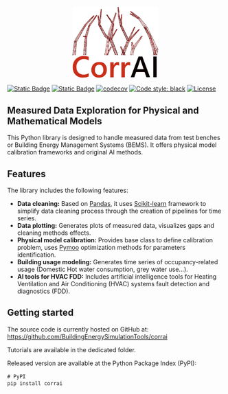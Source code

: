 <p align="center">
  <img src="https://raw.githubusercontent.com/BuildingEnergySimulationTools/corrai/main/logo_corrai.svg" alt="CorrAI" width="200"/>
</p>

[![Static Badge](https://img.shields.io/badge/version-0.1.0-orange)](https://pypi.org/project/corrai/)
[![Static Badge](https://img.shields.io/badge/python-3.8_%7C_3.11-blue)](https://pypi.org/project/corrai/)
[![codecov](https://codecov.io/gh/BuildingEnergySimulationTools/corrai/branch/main/graph/badge.svg?token=F51O9CXI61)](https://codecov.io/gh/BuildingEnergySimulationTools/corrai)
[![Code style: black](https://img.shields.io/badge/code%20style-black-000000.svg)](https://github.com/psf/black)
[![License](https://img.shields.io/badge/License-BSD_3--Clause-blue.svg)](https://opensource.org/licenses/BSD-3-Clause)


## Measured Data Exploration for Physical and Mathematical Models
This Python library is designed to handle measured data from test benches or Building Energy Management Systems (BEMS). 
It offers physical model calibration frameworks and original AI methods.

## Features
The library includes the following features:
- **Data cleaning:** Based on [Pandas](https://pandas.pydata.org/), it uses [Scikit-learn](https://scikit-learn.org/stable/) framework
to simplify data cleaning process through the creation of pipelines for time series.
- **Data plotting:** Generates plots of measured data, visualizes gaps and cleaning methods effects.
- **Physical model calibration:** Provides base class to define calibration problem, uses [Pymoo](https://pymoo.org/) optimization methods for parameters identification.
- **Building usage modeling:** Generates time series of occupancy-related usage 
(Domestic Hot water consumption, grey water use...).
- **AI tools for HVAC FDD:** Includes artificial intelligence tools for 
Heating Ventilation and Air Conditioning (HVAC) systems fault detection and diagnostics (FDD).

## Getting started
The source code is currently hosted on GitHub at: https://github.com/BuildingEnergySimulationTools/corrai

Tutorials are available in the dedicated folder. 

Released version are available at the Python Package Index (PyPI):
```
# PyPI
pip install corrai
```